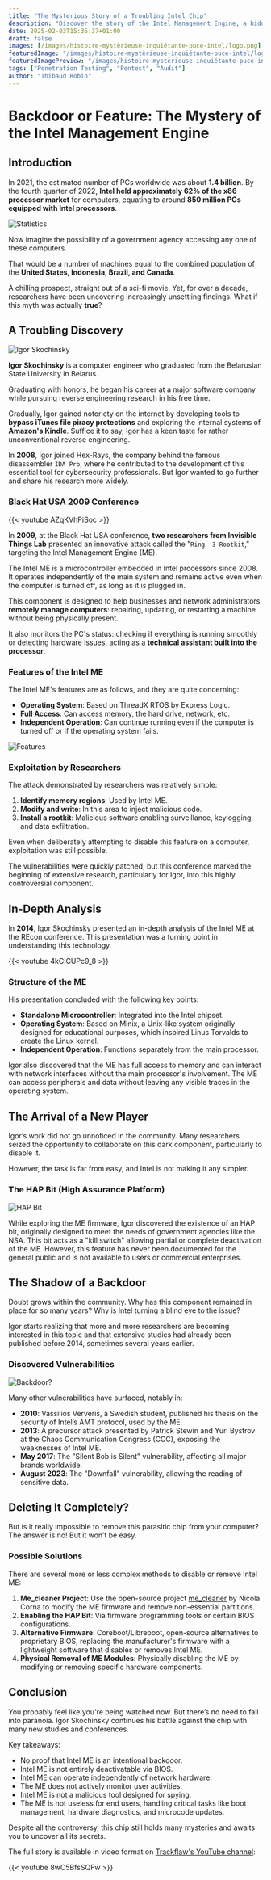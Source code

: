 ```yaml
---
title: "The Mysterious Story of a Troubling Intel Chip"
description: "Discover the story of the Intel Management Engine, a hidden chip in Intel processors since 2008, capable of operating independently of the operating system."
date: 2025-02-03T15:36:37+01:00
draft: false
images: [/images/histoire-mystèrieuse-inquiétante-puce-intel/logo.png]
featuredImage: "/images/histoire-mystèrieuse-inquiétante-puce-intel/logo.png"
featuredImagePreview: "/images/histoire-mystèrieuse-inquiétante-puce-intel/logo.png"
tags: ["Penetration Testing", "Pentest", "Audit"]
author: "Thibaud Robin"
---
```


# Backdoor or Feature: The Mystery of the Intel Management Engine

## Introduction

In 2021, the estimated number of PCs worldwide was about **1.4 billion**. By the fourth quarter of 2022, **Intel held approximately 62% of the x86 processor market** for computers, equating to around **850 million PCs equipped with Intel processors**.

![Statistics](/images/histoire-mystèrieuse-inquiétante-puce-intel/0.png)

Now imagine the possibility of a government agency accessing any one of these computers.

That would be a number of machines equal to the combined population of the **United States, Indonesia, Brazil, and Canada**.

A chilling prospect, straight out of a sci-fi movie. Yet, for over a decade, researchers have been uncovering increasingly unsettling findings. What if this myth was actually **true**?

## A Troubling Discovery

![Igor Skochinsky](/images/histoire-mystèrieuse-inquiétante-puce-intel/1.png)

**Igor Skochinsky** is a computer engineer who graduated from the Belarusian State University in Belarus.

Graduating with honors, he began his career at a major software company while pursuing reverse engineering research in his free time.

Gradually, Igor gained notoriety on the internet by developing tools to **bypass iTunes file piracy protections** and exploring the internal systems of **Amazon's Kindle**. Suffice it to say, Igor has a keen taste for rather unconventional reverse engineering.

In **2008**, Igor joined Hex-Rays, the company behind the famous disassembler `IDA Pro`, where he contributed to the development of this essential tool for cybersecurity professionals. But Igor wanted to go further and share his research more widely.

### Black Hat USA 2009 Conference

{{< youtube AZqKVhPiSoc >}}

In **2009**, at the Black Hat USA conference, **two researchers from Invisible Things Lab** presented an innovative attack called the "`Ring -3 Rootkit`," targeting the Intel Management Engine (ME).

The Intel ME is a microcontroller embedded in Intel processors since 2008. It operates independently of the main system and remains active even when the computer is turned off, as long as it is plugged in.

This component is designed to help businesses and network administrators **remotely manage computers**: repairing, updating, or restarting a machine without being physically present.

It also monitors the PC's status: checking if everything is running smoothly or detecting hardware issues, acting as a **technical assistant built into the processor**.

### Features of the Intel ME

The Intel ME's features are as follows, and they are quite concerning:

- **Operating System**: Based on ThreadX RTOS by Express Logic.
- **Full Access**: Can access memory, the hard drive, network, etc.
- **Independent Operation**: Can continue running even if the computer is turned off or if the operating system fails.

![Features](/images/histoire-mystèrieuse-inquiétante-puce-intel/2.png)

### Exploitation by Researchers

The attack demonstrated by researchers was relatively simple:

1. **Identify memory regions**: Used by Intel ME.
2. **Modify and write**: In this area to inject malicious code.
3. **Install a rootkit**: Malicious software enabling surveillance, keylogging, and data exfiltration.

Even when deliberately attempting to disable this feature on a computer, exploitation was still possible.

The vulnerabilities were quickly patched, but this conference marked the beginning of extensive research, particularly for Igor, into this highly controversial component.

## In-Depth Analysis

In **2014**, Igor Skochinsky presented an in-depth analysis of the Intel ME at the REcon conference. This presentation was a turning point in understanding this technology.

{{< youtube 4kCICUPc9_8 >}}

### Structure of the ME

His presentation concluded with the following key points:

- **Standalone Microcontroller**: Integrated into the Intel chipset.
- **Operating System**: Based on Minix, a Unix-like system originally designed for educational purposes, which inspired Linus Torvalds to create the Linux kernel.
- **Independent Operation**: Functions separately from the main processor.

Igor also discovered that the ME has full access to memory and can interact with network interfaces without the main processor's involvement. The ME can access peripherals and data without leaving any visible traces in the operating system.

## The Arrival of a New Player

Igor’s work did not go unnoticed in the community. Many researchers seized the opportunity to collaborate on this dark component, particularly to disable it.

However, the task is far from easy, and Intel is not making it any simpler.

### The HAP Bit (High Assurance Platform)

![HAP Bit](/images/histoire-mystèrieuse-inquiétante-puce-intel/3.png)

While exploring the ME firmware, Igor discovered the existence of an HAP bit, originally designed to meet the needs of government agencies like the NSA. This bit acts as a "kill switch" allowing partial or complete deactivation of the ME. However, this feature has never been documented for the general public and is not available to users or commercial enterprises.

## The Shadow of a Backdoor

Doubt grows within the community. Why has this component remained in place for so many years? Why is Intel turning a blind eye to the issue?

Igor starts realizing that more and more researchers are becoming interested in this topic and that extensive studies had already been published before 2014, sometimes several years earlier.

### Discovered Vulnerabilities

![Backdoor?](/images/histoire-mystèrieuse-inquiétante-puce-intel/4.png)

Many other vulnerabilities have surfaced, notably in:

- **2010**: Vassilios Ververis, a Swedish student, published his thesis on the security of Intel’s AMT protocol, used by the ME.
- **2013**: A precursor attack presented by Patrick Stewin and Yuri Bystrov at the Chaos Communication Congress (CCC), exposing the weaknesses of Intel ME.
- **May 2017**: The "Silent Bob is Silent" vulnerability, affecting all major brands worldwide.
- **August 2023**: The "Downfall" vulnerability, allowing the reading of sensitive data.

## Deleting It Completely?

But is it really impossible to remove this parasitic chip from your computer? The answer is no! But it won’t be easy.

### Possible Solutions

There are several more or less complex methods to disable or remove Intel ME:

1. **Me_cleaner Project**: Use the open-source project [me_cleaner](https://github.com/corna/me_cleaner) by Nicola Corna to modify the ME firmware and remove non-essential partitions.
2. **Enabling the HAP Bit**: Via firmware programming tools or certain BIOS configurations.
3. **Alternative Firmware**: Coreboot/Libreboot, open-source alternatives to proprietary BIOS, replacing the manufacturer's firmware with a lightweight software that disables or removes Intel ME.
4. **Physical Removal of ME Modules**: Physically disabling the ME by modifying or removing specific hardware components.

## Conclusion

You probably feel like you're being watched now. But there’s no need to fall into paranoia. Igor Skochinsky continues his battle against the chip with many new studies and conferences.

Key takeaways:

- No proof that Intel ME is an intentional backdoor.
- Intel ME is not entirely deactivatable via BIOS.
- Intel ME can operate independently of network hardware.
- The ME does not actively monitor user activities.
- Intel ME is not a malicious tool designed for spying.
- The ME is not useless for end users, handling critical tasks like boot management, hardware diagnostics, and microcode updates.

Despite all the controversy, this chip still holds many mysteries and awaits you to uncover all its secrets.

The full story is available in video format on [Trackflaw's YouTube channel](https://www.youtube.com/watch?v=8wC5BfsSQFw):

{{< youtube 8wC5BfsSQFw >}}
